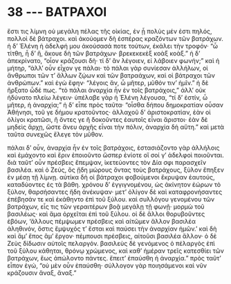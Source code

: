 
# 38 --- ΒΑΤΡΑΧΟΙ

ἔστι τις λίμνη οὐ μεγάλη πέλας τῆς οἰκίας, ἐν ᾗ πολὺς μέν ἐστι πηλός, πολλοὶ δὲ βάτραχοι. καὶ ἀκούομεν δὴ ἑσπέρας κραζόντων τῶν βατράχων. ἡ δ’  Ἑλένη ἡ ἀδελφή μου ἀκούσασά ποτε τούτων, ἐκάλει τὴν τροφόν· “ὦ τίτθη, ἦ δ’ ἥ, ἄκουε δὴ τῶν βατράχων· βρεκεκεκὲξ κοὰξ κοὰξ.” ἡ δ’ ἀπεκρίνατο, “οἷον κράζουσι δὴ· τί δ’ ἂν λέγοιεν, εἰ λάβοιεν φωνήν;” καὶ ἡ μήτηρ, “ἀλλ’ οὖν εἶχον γε πάλαι· τὸ πάλαι γὰρ συνίεσαν ἀλλήλων, οἱ ἄνθρωποι τῶν τ’ ἄλλων ζῴων καὶ τῶν βατραάχων, καὶ οἱ βάτραχοι τῶν ἀνθρώπων.” καὶ ἐγὼ ἔφην· “λέγοις ἄν, ὦ μῆτερ, μῦθόν τιν’ ἡμῖν.” ἡ δὲ ἤρξατο ὧδέ πως. “τὸ πάλαι ἀναρχία ἦν ἐν τοῖς βατράχοις,” ἀλλ’ οὐκ ἠδύνατο πλείω λέγειν· ὑπέλαβε γὰρ ἡ Ἑλένη λέγουσα, “τί δ’ ἐστίν, ὦ μῆτερ, ἡ ἀναρχία;” ἡ δ’ εἶπε πρὸς ταῦτα· “οἶσθα δήπου δημοκρατίαν οὖσαν Ἀθήνησι, τοῦ γε δήμου κρατοῦντος· ἀλλαχοῦ δ’ ἀριστοκρατίαν, ἐὰν οἱ ὀλίγοι κρατῶσι, ἢ ὄντες γε ἢ δοκοῦντες ἑαυτοῖς εἶναι ἄριστοι· ἐὰν δὲ μηδεὶς ἄρχῃ, ὥστε ἄνευ ἀρχῆς εἶναι τὴν πόλιν, ἀναρχία δὴ αὕτη.” καὶ μετὰ ταῦτα συνεχῶς ἔλεγε τὸν μῦθον.

πάλαι δ’ οὖν, ἀναρχία ἦν ἐν τοῖς βατράχοις, ἐστασιάζοντο γὰρ ἀλλήλοις καὶ ἐμάχοντο καὶ ἔριν ἐποιοῦντο ὥσπερ ἐνίοτε οἵ σοί γ’ ἀδελφοὶ ποιοῦνται. διὰ ταῦτ’ οὖν πρέσβεις ἔπεμψαν, ἱκετεύοντες τὸν Δία σφι παρασχεῖν βασιλέα. καὶ ὁ Ζεύς, ὃς ᾔδη μώρους ὄντας τοὺς βατράχους, ξὺλον ἔπηξεν ἐν μέσῃ τῇ λίμνῃ. αὐτίκα δὴ οἱ βάτραχοι φοβούμενοι ἔκρυψαν ἑαυτούς, καταδύοντες ἐς τὰ βάθη. χρόνου δ’ ἐγγιγνομένου, ὡς ἀκίνητον ἐώρων τὸ ξύλον, θαρσήσαντες ἤδη ἀνέκυψαν· μετ’ ὀλίγον δὲ καὶ καταφρονήσαντες ἐπέβησάν τε καὶ ἐκάθηντο ἐπὶ τοῦ ξύλου. καὶ συλλόγου γενομένου τῶν βατράχων, εἷς τις τῶν γεραιτέρων βοᾷ μεγάλῃ τῇ φωνῇ· μορμὼ τοῦ βασιλέως· καὶ ἅμα ὀρχεῖται ἐπὶ τοῦ ξύλου. οἱ δὲ ἄλλοι θορυβοῦντες ἐβόων, ‘ἄλλους πέμψωμεν πρέσβεις καὶ αἰτῶμεν ἄλλον βασιλέα ἀληθινόν, ὅστις ἔμψυχός  τ’ ἔσται καὶ παύσει τὴν ἀναρχίαν ἡμῶν.’ καὶ δὴ καὶ ἅμ’ ἔπος ἅμ’ ἔργον· πέμπουσι πρέσβεις, αἰτοῦσι βασιλέα ἄλλον· ὁ δὲ Ζεὺς δίδωσιν αὐτοῖς πελαργόν. βασιλεὺς δὲ γενόμενος ὁ πέλαργὸς ἐπὶ τοῦ ξὐλου κάθηται, θρόνῳ χρώμενος, καὶ καθ’ ἡμέραν τρεῖς κατεσθίει τῶν βατράχων, ἕως ἀπώλοντο πάντες. ἔπειτ’ ἐπαύσθη ἡ ἀναρχία.” πρὸς ταῦτ’ εἶπον ἐγώ, “οὐ μὲν οὖν ἐπαύσθη· σύλλογον γὰρ ποιησάμενοι καὶ νῦν κράζουσιν ἄναξ, ἄναξ.”

